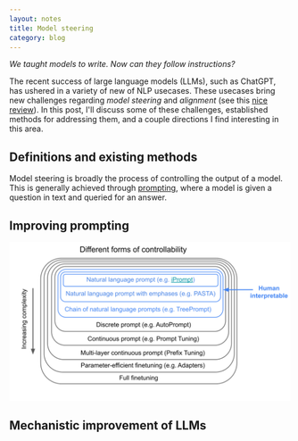 ```yaml
---
layout: notes
title: Model steering
category: blog
---
```


*We taught models to write. Now can they follow instructions?*

The recent success of large language models (LLMs), such as ChatGPT, has ushered in a variety of new of NLP usecases. These usecases bring new challenges regarding *model steering* and *alignment* (see this [nice review](https://arxiv.org/abs/2309.15025)). In this post, I'll discuss some of these challenges, established methods for addressing them, and a couple directions I find interesting in this area.

## Definitions and existing methods

Model steering is broadly the process of controlling the output of a model. This is generally achieved through [prompting](https://en.wikipedia.org/wiki/Prompt_engineering), where a model is given a question in text and queried for an answer.

## Improving prompting

<img src="assets/controllability.svg" class="full_image">

## Mechanistic improvement of LLMs


